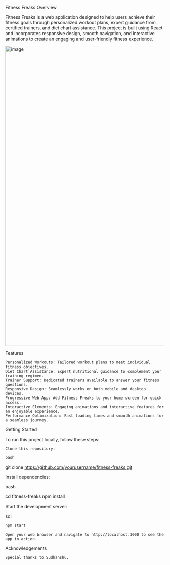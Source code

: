 Fitness Freaks
Overview

Fitness Freaks is a web application designed to help users achieve their fitness goals through personalized workout plans, expert guidance from certified trainers, and diet chart assistance. This project is built using React and incorporates responsive design, smooth navigation, and interactive animations to create an engaging and user-friendly fitness experience.

<img width="946" alt="image" src="https://github.com/ManuBhardwaj001/Fitness-Freak/assets/100307788/e9132eb8-f4bf-49c3-8fe1-12822b146a44">

Features

    Personalized Workouts: Tailored workout plans to meet individual fitness objectives.
    Diet Chart Assistance: Expert nutritional guidance to complement your training regimen.
    Trainer Support: Dedicated trainers available to answer your fitness questions.
    Responsive Design: Seamlessly works on both mobile and desktop devices.
    Progressive Web App: Add Fitness Freaks to your home screen for quick access.
    Interactive Elements: Engaging animations and interactive features for an enjoyable experience.
    Performance Optimization: Fast loading times and smooth animations for a seamless journey.

Getting Started

To run this project locally, follow these steps:

    Clone this repository:

    bash

git clone https://github.com/yourusername/fitness-freaks.git

Install dependencies:

bash

cd fitness-freaks
npm install

Start the development server:

sql

    npm start

    Open your web browser and navigate to http://localhost:3000 to see the app in action.

Acknowledgements

    Special thanks to Sudhanshu.
  
